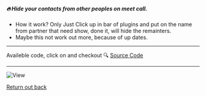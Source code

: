 ##### 🔥 Hide your contacts from other peoples on meet call. 

- How it work? Only Just Click up in bar of plugins and put on the name from partner that need show, done it, will hide the remainters.
- Maybe this not work out more, because of up dates. 

---

Availeble code, click on and checkout 🔍 [Source Code](https://github.com/devnaelson/devnaelson/tree/main/projects/hide-whatsapp/code)

---

![View](https://i.imgur.com/pWKy1hC.jpg)


[Return out back](https://github.com/devnaelson)
